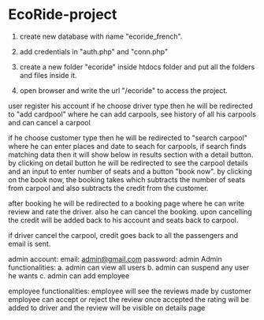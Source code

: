 # EcoRide-project

1. create new database with name "ecoride_french".

2. add credentials in "auth.php" and "conn.php"

3. create a new folder "ecoride" inside htdocs folder and put all the folders and files inside it.

4. open browser and write the url "/ecoride" to access the project.

user register his account
if he choose driver type then he will be redirected to "add cardpool" where he can add carpools, see history of all his carpools and can cancel a carpool

if he choose customer type then he will be redirected to "search carpool" where he can enter places and date to seach for carpools, if search finds matching data then it will show below in results section with a detail button. by clicking on detail button he will be redirected to see the carpool details and an input to enter number of seats and a button "book now". by clicking on the book now, the booking takes which subtracts the number of seats from carpool and also subtracts the credit from the customer.

after booking he will be redirected to a booking page where he can write review and rate the driver. also he can cancel the booking. upon cancelling the credit will be added back to his account and seats back to carpool.

if driver cancel the carpool, credit goes back to all the passengers and email is sent.

admin account: 
email: admin@gmail.com
password: admin
Admin functionalities:
a. admin can view all users
b. admin can suspend any user he wants
c. admin can add employee


employee functionalities:
employee will see the reviews made by customer
employee can accept or reject the review
once accepted the rating will be added to driver and the review will be visible on details page
